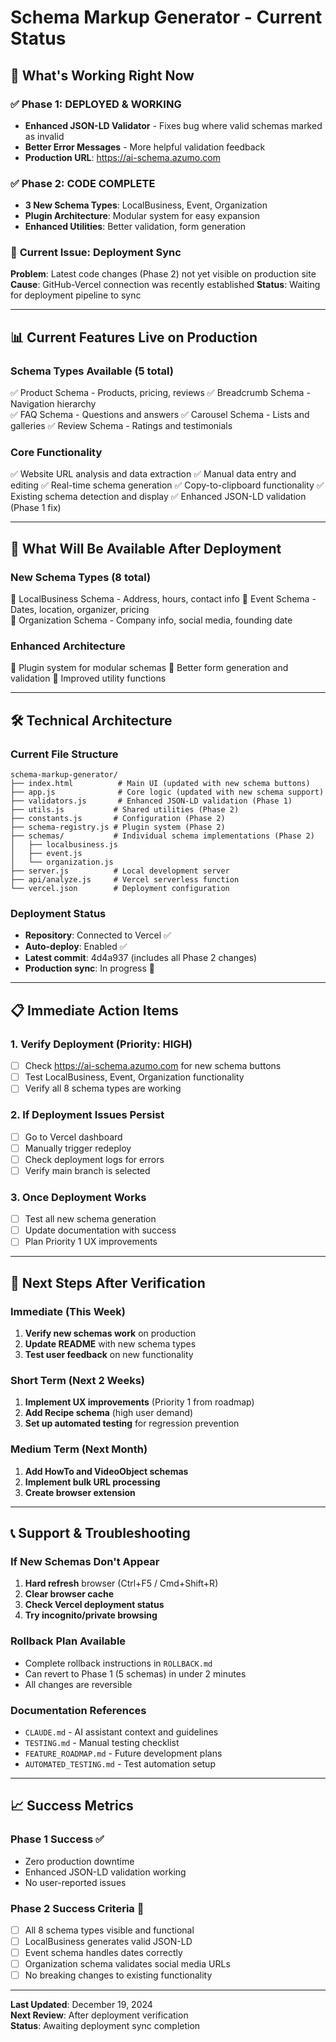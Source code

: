 # Schema Markup Generator - Current Status

## 🎯 **What's Working Right Now**

### ✅ **Phase 1: DEPLOYED & WORKING**
- **Enhanced JSON-LD Validator** - Fixes bug where valid schemas marked as invalid
- **Better Error Messages** - More helpful validation feedback
- **Production URL**: https://ai-schema.azumo.com

### ✅ **Phase 2: CODE COMPLETE** 
- **3 New Schema Types**: LocalBusiness, Event, Organization
- **Plugin Architecture**: Modular system for easy expansion
- **Enhanced Utilities**: Better validation, form generation

### 🔄 **Current Issue: Deployment Sync**
**Problem**: Latest code changes (Phase 2) not yet visible on production site
**Cause**: GitHub-Vercel connection was recently established
**Status**: Waiting for deployment pipeline to sync

---

## 📊 **Current Features Live on Production**

### **Schema Types Available** (5 total)
✅ Product Schema - Products, pricing, reviews
✅ Breadcrumb Schema - Navigation hierarchy  
✅ FAQ Schema - Questions and answers
✅ Carousel Schema - Lists and galleries
✅ Review Schema - Ratings and testimonials

### **Core Functionality**
✅ Website URL analysis and data extraction
✅ Manual data entry and editing
✅ Real-time schema generation
✅ Copy-to-clipboard functionality
✅ Existing schema detection and display
✅ Enhanced JSON-LD validation (Phase 1 fix)

---

## 🚀 **What Will Be Available After Deployment**

### **New Schema Types** (8 total)
🔄 LocalBusiness Schema - Address, hours, contact info
🔄 Event Schema - Dates, location, organizer, pricing  
🔄 Organization Schema - Company info, social media, founding date

### **Enhanced Architecture**
🔄 Plugin system for modular schemas
🔄 Better form generation and validation
🔄 Improved utility functions

---

## 🛠️ **Technical Architecture**

### **Current File Structure**
```
schema-markup-generator/
├── index.html          # Main UI (updated with new schema buttons)
├── app.js              # Core logic (updated with new schema support)
├── validators.js       # Enhanced JSON-LD validation (Phase 1)
├── utils.js           # Shared utilities (Phase 2)
├── constants.js       # Configuration (Phase 2)  
├── schema-registry.js # Plugin system (Phase 2)
├── schemas/           # Individual schema implementations (Phase 2)
│   ├── localbusiness.js
│   ├── event.js
│   └── organization.js
├── server.js          # Local development server
├── api/analyze.js     # Vercel serverless function
└── vercel.json        # Deployment configuration
```

### **Deployment Status**
- **Repository**: Connected to Vercel ✅
- **Auto-deploy**: Enabled ✅
- **Latest commit**: 4d4a937 (includes all Phase 2 changes)
- **Production sync**: In progress 🔄

---

## 📋 **Immediate Action Items**

### **1. Verify Deployment (Priority: HIGH)**
- [ ] Check https://ai-schema.azumo.com for new schema buttons
- [ ] Test LocalBusiness, Event, Organization functionality
- [ ] Verify all 8 schema types are working

### **2. If Deployment Issues Persist**
- [ ] Go to Vercel dashboard
- [ ] Manually trigger redeploy
- [ ] Check deployment logs for errors
- [ ] Verify main branch is selected

### **3. Once Deployment Works**
- [ ] Test all new schema generation
- [ ] Update documentation with success
- [ ] Plan Priority 1 UX improvements

---

## 🎯 **Next Steps After Verification**

### **Immediate (This Week)**
1. **Verify new schemas work** on production
2. **Update README** with new schema types
3. **Test user feedback** on new functionality

### **Short Term (Next 2 Weeks)**  
1. **Implement UX improvements** (Priority 1 from roadmap)
2. **Add Recipe schema** (high user demand)
3. **Set up automated testing** for regression prevention

### **Medium Term (Next Month)**
1. **Add HowTo and VideoObject schemas**
2. **Implement bulk URL processing** 
3. **Create browser extension**

---

## 📞 **Support & Troubleshooting**

### **If New Schemas Don't Appear**
1. **Hard refresh** browser (Ctrl+F5 / Cmd+Shift+R)
2. **Clear browser cache**
3. **Check Vercel deployment status**
4. **Try incognito/private browsing**

### **Rollback Plan Available**
- Complete rollback instructions in `ROLLBACK.md`
- Can revert to Phase 1 (5 schemas) in under 2 minutes
- All changes are reversible

### **Documentation References**
- `CLAUDE.md` - AI assistant context and guidelines
- `TESTING.md` - Manual testing checklist  
- `FEATURE_ROADMAP.md` - Future development plans
- `AUTOMATED_TESTING.md` - Test automation setup

---

## 📈 **Success Metrics**

### **Phase 1 Success** ✅
- Zero production downtime
- Enhanced JSON-LD validation working
- No user-reported issues

### **Phase 2 Success Criteria** 🔄
- [ ] All 8 schema types visible and functional
- [ ] LocalBusiness generates valid JSON-LD
- [ ] Event schema handles dates correctly  
- [ ] Organization schema validates social media URLs
- [ ] No breaking changes to existing functionality

---

**Last Updated**: December 19, 2024  
**Next Review**: After deployment verification  
**Status**: Awaiting deployment sync completion